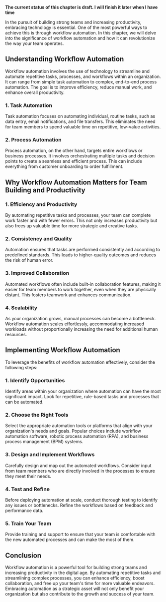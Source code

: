 **The current status of this chapter is draft. I will finish it later when I have time**

In the pursuit of building strong teams and increasing productivity, embracing technology is essential. One of the most powerful ways to achieve this is through workflow automation. In this chapter, we will delve into the significance of workflow automation and how it can revolutionize the way your team operates.

Understanding Workflow Automation
---------------------------------

Workflow automation involves the use of technology to streamline and automate repetitive tasks, processes, and workflows within an organization. It can range from simple task automation to complex, end-to-end process automation. The goal is to improve efficiency, reduce manual work, and enhance overall productivity.

### **1. Task Automation**

Task automation focuses on automating individual, routine tasks, such as data entry, email notifications, and file transfers. This eliminates the need for team members to spend valuable time on repetitive, low-value activities.

### **2. Process Automation**

Process automation, on the other hand, targets entire workflows or business processes. It involves orchestrating multiple tasks and decision points to create a seamless and efficient process. This can include everything from customer onboarding to order fulfillment.

**Why Workflow Automation Matters for Team Building and Productivity**
----------------------------------------------------------------------

### **1. Efficiency and Productivity**

By automating repetitive tasks and processes, your team can complete work faster and with fewer errors. This not only increases productivity but also frees up valuable time for more strategic and creative tasks.

### **2. Consistency and Quality**

Automation ensures that tasks are performed consistently and according to predefined standards. This leads to higher-quality outcomes and reduces the risk of human error.

### **3. Improved Collaboration**

Automated workflows often include built-in collaboration features, making it easier for team members to work together, even when they are physically distant. This fosters teamwork and enhances communication.

### **4. Scalability**

As your organization grows, manual processes can become a bottleneck. Workflow automation scales effortlessly, accommodating increased workloads without proportionally increasing the need for additional human resources.

**Implementing Workflow Automation**
------------------------------------

To leverage the benefits of workflow automation effectively, consider the following steps:

### **1. Identify Opportunities**

Identify areas within your organization where automation can have the most significant impact. Look for repetitive, rule-based tasks and processes that can be automated.

### **2. Choose the Right Tools**

Select the appropriate automation tools or platforms that align with your organization's needs and goals. Popular choices include workflow automation software, robotic process automation (RPA), and business process management (BPM) systems.

### **3. Design and Implement Workflows**

Carefully design and map out the automated workflows. Consider input from team members who are directly involved in the processes to ensure they meet their needs.

### **4. Test and Refine**

Before deploying automation at scale, conduct thorough testing to identify any issues or bottlenecks. Refine the workflows based on feedback and performance data.

### **5. Train Your Team**

Provide training and support to ensure that your team is comfortable with the new automated processes and can make the most of them.

**Conclusion**
--------------

Workflow automation is a powerful tool for building strong teams and increasing productivity in the digital age. By automating repetitive tasks and streamlining complex processes, you can enhance efficiency, boost collaboration, and free up your team's time for more valuable endeavors. Embracing automation as a strategic asset will not only benefit your organization but also contribute to the growth and success of your team.
